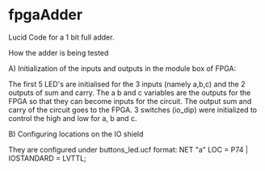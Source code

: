 # fpgaAdder
Lucid Code for a 1 bit full adder.

How the adder is being tested

A) Initialization of the inputs and outputs in the module box of FPGA:

The first 5 LED's are initialised for the 3 inputs (namely a,b,c) and the 2 outputs of sum and carry.
The a b and c variables are the outputs for the FPGA so that they can become inputs for the circuit.
The output sum and carry of the circuit goes to the FPGA.
3 switches (io_dip) were initialized to control the high and low for a, b and c.

B) Configuring locations on the IO shield

They are configured under buttons_led.ucf
format: NET "a" LOC = P74 | IOSTANDARD = LVTTL;
